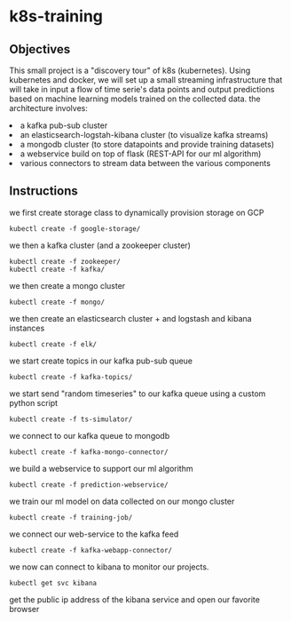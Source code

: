 # k8s-training

## Objectives
This small project is a "discovery tour" of k8s (kubernetes).
Using kubernetes and docker, we will set up a small streaming infrastructure that will take in input a flow of time serie's data points and output predictions based on machine learning models trained on the collected data.
the architecture involves:
<li> a kafka pub-sub cluster </li>
<li> an elasticsearch-logstah-kibana cluster (to visualize kafka streams) </li>
<li> a mongodb cluster (to store datapoints and provide training datasets) </li>
<li> a webservice build on top of flask (REST-API for our ml algorithm)</li>
<li> various connectors to stream data between the various components </li>

## Instructions

we first create storage class to dynamically provision storage on GCP 
```shell
kubectl create -f google-storage/
```
we then a kafka cluster (and a zookeeper cluster)
```shell
kubectl create -f zookeeper/
kubectl create -f kafka/
```
we then create a mongo cluster
```shell
kubectl create -f mongo/
```

we then create an elasticsearch cluster + and logstash and kibana instances
```shell
kubectl create -f elk/
```

we start create topics in our kafka pub-sub queue
```shell
kubectl create -f kafka-topics/
```

we start send "random timeseries" to our kafka queue using a custom python script
```shell
kubectl create -f ts-simulator/
```

we connect to our kafka queue to mongodb 
```shell
kubectl create -f kafka-mongo-connector/
```

we build a webservice to support our ml algorithm
```shell
kubectl create -f prediction-webservice/
```

we train our ml model on data collected on our mongo cluster
```shell
kubectl create -f training-job/
```
we connect our web-service to the kafka feed
```shell
kubectl create -f kafka-webapp-connector/
```

we now can connect to kibana to monitor our projects.
```shell
kubectl get svc kibana
```
get the public ip address of the kibana service and open our favorite browser
